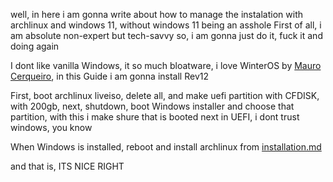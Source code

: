 well, in here i am gonna write about how to manage the instalation with archlinux and windows 11, without windows 11 being an asshole
First of all, i am absolute non-expert but tech-savvy so, i am gonna just do it, fuck it and doing again


I dont like vanilla Windows, it so much bloatware, i love WinterOS by [Mauro Cerqueiro](https://www.youtube.com/@WinterOS/videos), in this Guide i am gonna install Rev12

First, boot archlinux liveiso, delete all, and make uefi partition with CFDISK, with 200gb, next, shutdown, boot Windows installer and choose that partition, with this i make shure that is booted next in UEFI, i dont trust windows, you know

When Windows is installed, reboot and install archlinux from [installation.md](/installation-guide.md)

and that is, ITS NICE RIGHT
